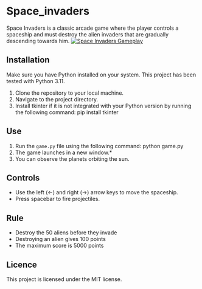 # Space_invaders

Space Invaders is a classic arcade game where the player controls a spaceship and must destroy the alien invaders that are gradually descending towards him.
[![Space Invaders Gameplay](https://img.youtube.com/vi/VIDEO_ID/maxresdefault.jpg)](https://www.youtube.com/watch?v=VIDEO_ID)
## Installation

Make sure you have Python installed on your system. This project has been tested with Python 3.11.

1. Clone the repository to your local machine.
2. Navigate to the project directory.
3. Install tkinter if it is not integrated with your Python version by running the following command: pip install tkinter


## Use

1. Run the `game.py` file using the following command: python game.py
2. The game launches in a new window.*
3. You can observe the planets orbiting the sun.

## Controls

- Use the left (←) and right (→) arrow keys to move the spaceship.
- Press spacebar to fire projectiles.

## Rule
- Destroy the 50 aliens before they invade
- Destroying an alien gives 100 points
- The maximum score is 5000 points

## Licence

This project is licensed under the MIT license.


